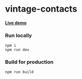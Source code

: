 # vintage-contacts

#### [Live demo](vintage-contacts.surge.sh)

### Run locally
```
npm i
npm run dev
```

### Build for production
```
npm run build
```

